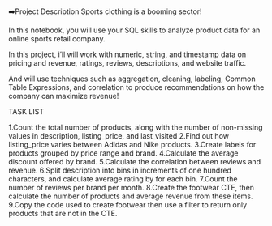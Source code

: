 ➡️Project Description
Sports clothing is a booming sector!

In this notebook, you will use your SQL skills to analyze product data for an online sports retail company.

In this project, i’ll will work with numeric, string, and timestamp data on pricing and revenue, ratings, reviews, descriptions, and website traffic.

And will use techniques such as aggregation, cleaning, labeling, Common Table Expressions, and correlation to produce recommendations on how the company can maximize revenue!

TASK LIST

1.Count the total number of products, along with the number of non-missing values in description, listing_price, and last_visited
2.Find out how listing_price varies between Adidas and Nike products.
3.Create labels for products grouped by price range and brand.
4.Calculate the average discount offered by brand.
5.Calculate the correlation between reviews and revenue.
6.Split description into bins in increments of one hundred characters, and calculate average rating by for each bin.
7.Count the number of reviews per brand per month.
8.Create the footwear CTE, then calculate the number of products and average revenue from these items.
9.Copy the code used to create footwear then use a filter to return only products that are not in the CTE.
